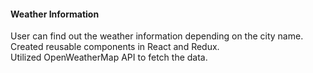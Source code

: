 #### Weather Information

User can find out the weather information depending on the city name.  
Created reusable components in React and Redux.  
Utilized OpenWeatherMap API to fetch the data.
